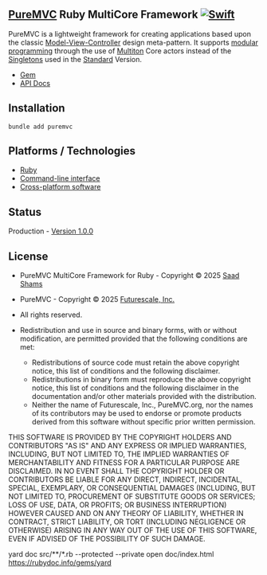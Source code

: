 ## [PureMVC](http://puremvc.github.com/) Ruby MultiCore Framework [![Swift](https://github.com/PureMVC/puremvc-swift-multicore-framework/actions/workflows/ruby.yml/badge.svg)](https://github.com/PureMVC/puremvc-swift-multicore-framework/actions/workflows/ruby.yml)

PureMVC is a lightweight framework for creating applications based upon the classic [Model-View-Controller](http://en.wikipedia.org/wiki/Model-view-controller) design meta-pattern. It supports [modular programming](http://en.wikipedia.org/wiki/Modular_programming) through the use of [Multiton](http://en.wikipedia.org/wiki/Multiton) Core actors instead of the [Singletons](http://en.wikipedia.org/wiki/Singleton_pattern) used in the [Standard](https://github.com/PureMVC/puremvc-swift-standard-framework/wiki) Version.

* [Gem](https://rubygems.org/gems/puremvc)
* [API Docs](http://puremvc.org/pages/docs/Ruby/multicore/)

## Installation
`bundle add puremvc`

## Platforms / Technologies
* [Ruby](https://en.wikipedia.org/wiki/Ruby_(programming_language))
* [Command-line interface](https://en.wikipedia.org/wiki/Command-line_interface)
* [Cross-platform software](https://en.wikipedia.org/wiki/Cross-platform_software)

## Status
Production - [Version 1.0.0](https://github.com/PureMVC/puremvc-ruby-multicore-framework/blob/master/VERSION)

## License
* PureMVC MultiCore Framework for Ruby - Copyright © 2025 [Saad Shams](https://www.linkedin.com/in/muizz/)
* PureMVC - Copyright © 2025 [Futurescale, Inc.](http://futurescale.com/)
* All rights reserved.

* Redistribution and use in source and binary forms, with or without modification, are permitted provided that the following conditions are met:

    * Redistributions of source code must retain the above copyright notice, this list of conditions and the following disclaimer.
    * Redistributions in binary form must reproduce the above copyright notice, this list of conditions and the following disclaimer in the documentation and/or other materials provided with the distribution.
    * Neither the name of Futurescale, Inc., PureMVC.org, nor the names of its contributors may be used to endorse or promote products derived from this software without specific prior written permission.

THIS SOFTWARE IS PROVIDED BY THE COPYRIGHT HOLDERS AND CONTRIBUTORS "AS IS" AND ANY EXPRESS OR IMPLIED WARRANTIES, INCLUDING, BUT NOT LIMITED TO, THE IMPLIED WARRANTIES OF MERCHANTABILITY AND FITNESS FOR A PARTICULAR PURPOSE ARE DISCLAIMED. IN NO EVENT SHALL THE COPYRIGHT HOLDER OR CONTRIBUTORS BE LIABLE FOR ANY DIRECT, INDIRECT, INCIDENTAL, SPECIAL, EXEMPLARY, OR CONSEQUENTIAL DAMAGES (INCLUDING, BUT NOT LIMITED TO, PROCUREMENT OF SUBSTITUTE GOODS OR SERVICES; LOSS OF USE, DATA, OR PROFITS; OR BUSINESS INTERRUPTION) HOWEVER CAUSED AND ON ANY THEORY OF LIABILITY, WHETHER IN CONTRACT, STRICT LIABILITY, OR TORT (INCLUDING NEGLIGENCE OR OTHERWISE) ARISING IN ANY WAY OUT OF THE USE OF THIS SOFTWARE, EVEN IF ADVISED OF THE POSSIBILITY OF SUCH DAMAGE.


yard doc src/**/*.rb --protected --private
open doc/index.html
https://rubydoc.info/gems/yard
